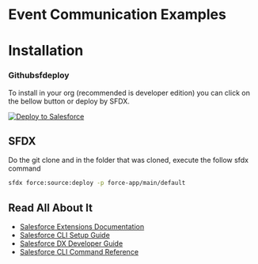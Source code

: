 # Event Communication Examples

# Installation

### Githubsfdeploy

To install in your org (recommended is developer edition) you can click on the bellow button or deploy by SFDX.


<a href="https://githubsfdeploy.herokuapp.com?owner=willianmatheus98&repo=aura-lwc-communication-recipes">
  <img alt="Deploy to Salesforce"
       src="https://raw.githubusercontent.com/afawcett/githubsfdeploy/master/deploy.png">
</a>


## SFDX

Do the git clone and in the folder that was cloned, execute the follow sfdx command 

```bash
sfdx force:source:deploy -p force-app/main/default
```

## Read All About It

- [Salesforce Extensions Documentation](https://developer.salesforce.com/tools/vscode/)
- [Salesforce CLI Setup Guide](https://developer.salesforce.com/docs/atlas.en-us.sfdx_setup.meta/sfdx_setup/sfdx_setup_intro.htm)
- [Salesforce DX Developer Guide](https://developer.salesforce.com/docs/atlas.en-us.sfdx_dev.meta/sfdx_dev/sfdx_dev_intro.htm)
- [Salesforce CLI Command Reference](https://developer.salesforce.com/docs/atlas.en-us.sfdx_cli_reference.meta/sfdx_cli_reference/cli_reference.htm)
